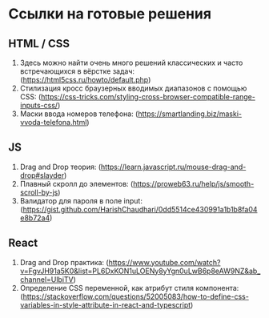 # Ссылки на готовые решения

## HTML / CSS

1. Здесь можно найти очень много решений классических и часто встречающихся в вёрстке задач: (https://html5css.ru/howto/default.php)
2. Стилизация кросс браузерных вводимых диапазонов с помощью CSS: (https://css-tricks.com/styling-cross-browser-compatible-range-inputs-css/)
3. Маски ввода номеров телефона: (https://smartlanding.biz/maski-vvoda-telefona.html)

## JS

1. Drag and Drop теория: (https://learn.javascript.ru/mouse-drag-and-drop#slayder)
2. Плавный скролл до элементов: (https://proweb63.ru/help/js/smooth-scroll-by-js)
3. Валидатор для пароля в поле input: (https://gist.github.com/HarishChaudhari/0dd5514ce430991a1b1b8fa04e8b72a4)

## React

1. Drag and Drop практика: (https://www.youtube.com/watch?v=FgvJH91a5K0&list=PL6DxKON1uLOENy8yYgn0uLwB6p8eAW9NZ&ab_channel=UlbiTV)
2. Определение CSS переменной, как атрибут стиля компонента: (https://stackoverflow.com/questions/52005083/how-to-define-css-variables-in-style-attribute-in-react-and-typescript)
